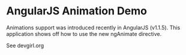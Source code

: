 AngularJS Animation Demo
=========================

Animations support was introduced recently in AngularJS (v1.1.5). This application shows off how to use the new ngAnimate directive.

See devgirl.org

